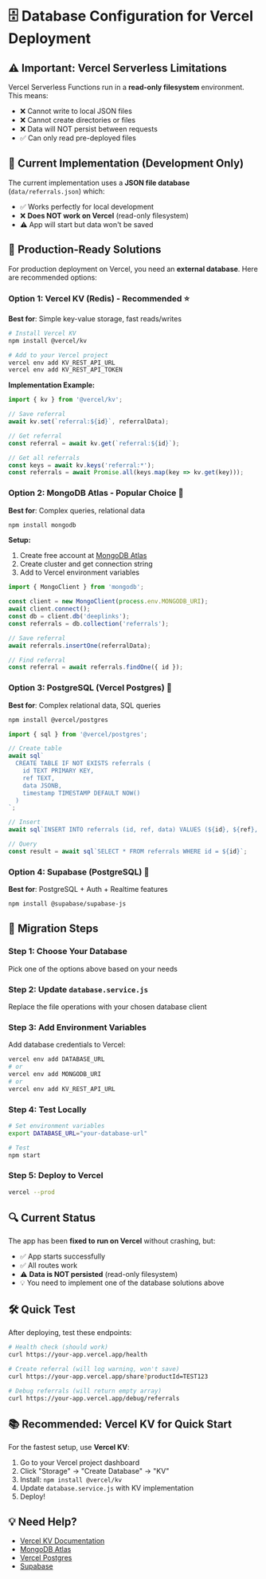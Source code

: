 # 🗄️ Database Configuration for Vercel Deployment

## ⚠️ Important: Vercel Serverless Limitations

Vercel Serverless Functions run in a **read-only filesystem** environment. This means:
- ❌ Cannot write to local JSON files
- ❌ Cannot create directories or files
- ❌ Data will NOT persist between requests
- ✅ Can only read pre-deployed files

## 🔧 Current Implementation (Development Only)

The current implementation uses a **JSON file database** (`data/referrals.json`) which:
- ✅ Works perfectly for local development
- ❌ **Does NOT work on Vercel** (read-only filesystem)
- ⚠️ App will start but data won't be saved

## 🚀 Production-Ready Solutions

For production deployment on Vercel, you need an **external database**. Here are recommended options:

### Option 1: Vercel KV (Redis) - Recommended ⭐
**Best for**: Simple key-value storage, fast reads/writes

```bash
# Install Vercel KV
npm install @vercel/kv

# Add to your Vercel project
vercel env add KV_REST_API_URL
vercel env add KV_REST_API_TOKEN
```

**Implementation Example:**
```javascript
import { kv } from '@vercel/kv';

// Save referral
await kv.set(`referral:${id}`, referralData);

// Get referral
const referral = await kv.get(`referral:${id}`);

// Get all referrals
const keys = await kv.keys('referral:*');
const referrals = await Promise.all(keys.map(key => kv.get(key)));
```

### Option 2: MongoDB Atlas - Popular Choice 🌟
**Best for**: Complex queries, relational data

```bash
npm install mongodb
```

**Setup:**
1. Create free account at [MongoDB Atlas](https://www.mongodb.com/cloud/atlas)
2. Create cluster and get connection string
3. Add to Vercel environment variables

```javascript
import { MongoClient } from 'mongodb';

const client = new MongoClient(process.env.MONGODB_URI);
await client.connect();
const db = client.db('deeplinks');
const referrals = db.collection('referrals');

// Save referral
await referrals.insertOne(referralData);

// Find referral
const referral = await referrals.findOne({ id });
```

### Option 3: PostgreSQL (Vercel Postgres) 🐘
**Best for**: Complex relational data, SQL queries

```bash
npm install @vercel/postgres
```

```javascript
import { sql } from '@vercel/postgres';

// Create table
await sql`
  CREATE TABLE IF NOT EXISTS referrals (
    id TEXT PRIMARY KEY,
    ref TEXT,
    data JSONB,
    timestamp TIMESTAMP DEFAULT NOW()
  )
`;

// Insert
await sql`INSERT INTO referrals (id, ref, data) VALUES (${id}, ${ref}, ${data})`;

// Query
const result = await sql`SELECT * FROM referrals WHERE id = ${id}`;
```

### Option 4: Supabase (PostgreSQL) 🚀
**Best for**: PostgreSQL + Auth + Realtime features

```bash
npm install @supabase/supabase-js
```

## 📝 Migration Steps

### Step 1: Choose Your Database
Pick one of the options above based on your needs

### Step 2: Update `database.service.js`
Replace the file operations with your chosen database client

### Step 3: Add Environment Variables
Add database credentials to Vercel:
```bash
vercel env add DATABASE_URL
# or
vercel env add MONGODB_URI
# or
vercel env add KV_REST_API_URL
```

### Step 4: Test Locally
```bash
# Set environment variables
export DATABASE_URL="your-database-url"

# Test
npm start
```

### Step 5: Deploy to Vercel
```bash
vercel --prod
```

## 🔍 Current Status

The app has been **fixed to run on Vercel** without crashing, but:
- ✅ App starts successfully
- ✅ All routes work
- ⚠️ **Data is NOT persisted** (read-only filesystem)
- 💡 You need to implement one of the database solutions above

## 🛠️ Quick Test

After deploying, test these endpoints:
```bash
# Health check (should work)
curl https://your-app.vercel.app/health

# Create referral (will log warning, won't save)
curl https://your-app.vercel.app/share?productId=TEST123

# Debug referrals (will return empty array)
curl https://your-app.vercel.app/debug/referrals
```

## 📚 Recommended: Vercel KV for Quick Start

For the fastest setup, use **Vercel KV**:
1. Go to your Vercel project dashboard
2. Click "Storage" → "Create Database" → "KV"
3. Install: `npm install @vercel/kv`
4. Update `database.service.js` with KV implementation
5. Deploy!

## 💡 Need Help?

- [Vercel KV Documentation](https://vercel.com/docs/storage/vercel-kv)
- [MongoDB Atlas](https://www.mongodb.com/cloud/atlas)
- [Vercel Postgres](https://vercel.com/docs/storage/vercel-postgres)
- [Supabase](https://supabase.com/docs)

